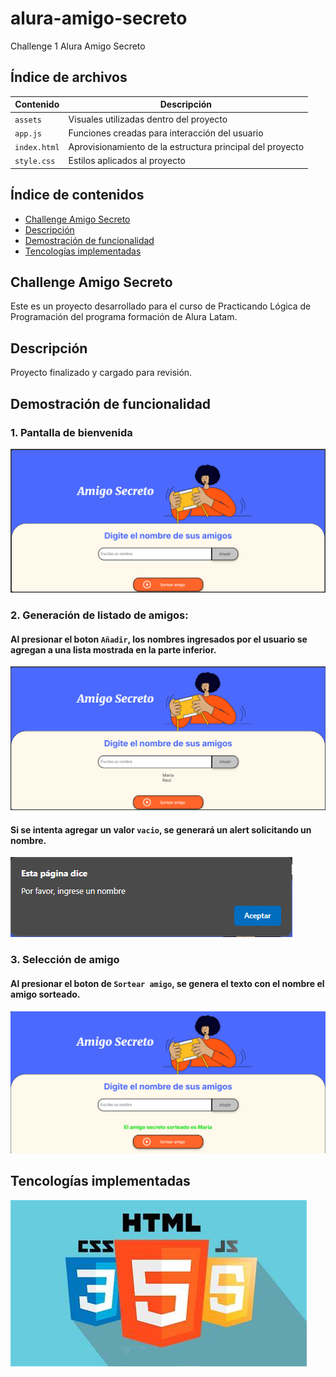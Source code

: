 # alura-amigo-secreto
Challenge 1 Alura Amigo Secreto

## Índice de archivos

| Contenido | Descripción |
|-----------|-------------|
| `assets` | Visuales utilizadas dentro del proyecto |
| `app.js` | Funciones creadas para interacción del usuario |
| `index.html` | Aprovisionamiento de la estructura principal del proyecto |
| `style.css` | Estilos aplicados al proyecto |

## Índice de contenidos
* [Challenge Amigo Secreto](#Challenge-Amigo-Secreto)
* [Descripción](#Descripción)
* [Demostración de funcionalidad](#Demostración-de-funcionalidad)
* [Tencologías implementadas](#Tencologías-implementadas)

## Challenge Amigo Secreto

Este es un proyecto desarrollado para el curso de Practicando Lógica de Programación del programa formación de Alura Latam.

## Descripción

Proyecto finalizado y cargado para revisión.

## Demostración de funcionalidad

### 1. Pantalla de bienvenida
![alt text](image.png)

### 2. Generación de listado de amigos: 
#### Al presionar el boton `Añadir`, los nombres ingresados por el usuario se agregan a una lista mostrada en la parte inferior.
![alt text](image-1.png)

#### Si se intenta agregar un valor `vacio`, se generará un alert solicitando un nombre.
![alt text](image-2.png)

### 3. Selección de amigo
#### Al presionar el boton de `Sortear amigo`, se genera el texto con el nombre el amigo sorteado.
![alt text](image-3.png)

## Tencologías implementadas
![alt text](image-5.png)
